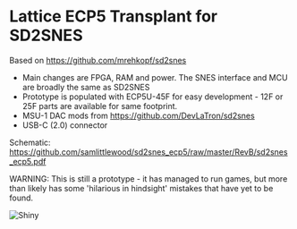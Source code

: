 Lattice ECP5 Transplant for SD2SNES
===================================

Based on https://github.com/mrehkopf/sd2snes

* Main changes are FPGA, RAM and power. The SNES interface and MCU are broadly the same as SD2SNES
* Prototype is populated with ECP5U-45F for easy development - 12F or 25F parts are available for same footprint. 
* MSU-1 DAC mods from https://github.com/DevLaTron/sd2snes
* USB-C (2.0) connector

Schematic: https://github.com/samlittlewood/sd2snes_ecp5/raw/master/RevB/sd2snes_ecp5.pdf

WARNING: This is still a prototype - it has managed to run games, but more than likely has some 'hilarious in hindsight' mistakes that have yet to be found.
 
![Shiny](https://github.com/samlittlewood/sd2snes_ecp5/raw/master/RevB/sd2snes_ecp5.png)
